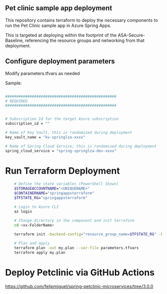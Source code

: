 
## Pet clinic sample app deployment

This repository contains terraform to deploy the necessary components to run the Pet Clinic sample app in Azure Spring Apps.

This is targeted at deploying within the footprint of the ASA-Secure-Baseline, referencing the resource groups and networking from that deployment.



## Configure deployment parameters
Modify parameters.tfvars as needed

Sample:
```bash

##################################################
# REQUIRED
##################################################


# Subscription Id for the target Azure subscription
subscription_id = ""

# Name of Key Vault, this is randomized during deployment
key_vault_name = "kv-springlza-xxxx"

# Name of Spring Cloud Service, this is randomized during deployment
spring_cloud_service = "spring-springlza-dev-xxxx"
```

# Run Terraform Deployment


```bash
    # Define the state variables (PowerShell Shown)
    $STORAGEACCOUNTNAME="<UNIQUENAME>"
    $CONTAINERNAME="springappsterraform"
    $TFSTATE_RG="springappsterraform"

    # Login to Azure CLI
    az login

    # Change directory in the component and init terraform
    cd <xx-FolderName>
    
    terraform init -backend-config="resource_group_name=$TFSTATE_RG" -backend-config="storage_account_name=$STORAGEACCOUNTNAME" -backend-config="container_name=$CONTAINERNAME"

    # Plan and apply
    terraform plan -out my.plan --var-file parameters.tfvars
    terraform apply my.plan
```

# Deploy Petclinic via GitHub Actions

https://github.com/felipmiguel/spring-petclinic-microservices/tree/3.0.0

